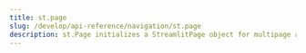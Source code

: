 ```yaml
---
title: st.page
slug: /develop/api-reference/navigation/st.page
description: st.Page initializes a StreamlitPage object for multipage apps
---
```


<Autofunction function="streamlit.Page" />

<Autofunction function="StreamlitPage" />

<Autofunction function="StreamlitPage.run" />
